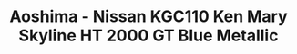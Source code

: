 ---
layout: product
title: "Aoshima - Nissan KGC110 Ken Mary Skyline HT 2000 GT Blue Metallic"
price: "TBA" 
desc: "N/A"
img_path: "/assets/img/AO80429.jpg"
brand: "N/A"
available: false
special_offer: false
new: false
soon: false
cat: "010000"
subcat: "013700"
subsubcat: "0N/A"
sifra: "AO80429"
popular: false
---